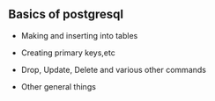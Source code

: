 
## Basics of postgresql

- Making and inserting into tables

- Creating primary keys,etc

- Drop, Update, Delete and various other commands

- Other general things
